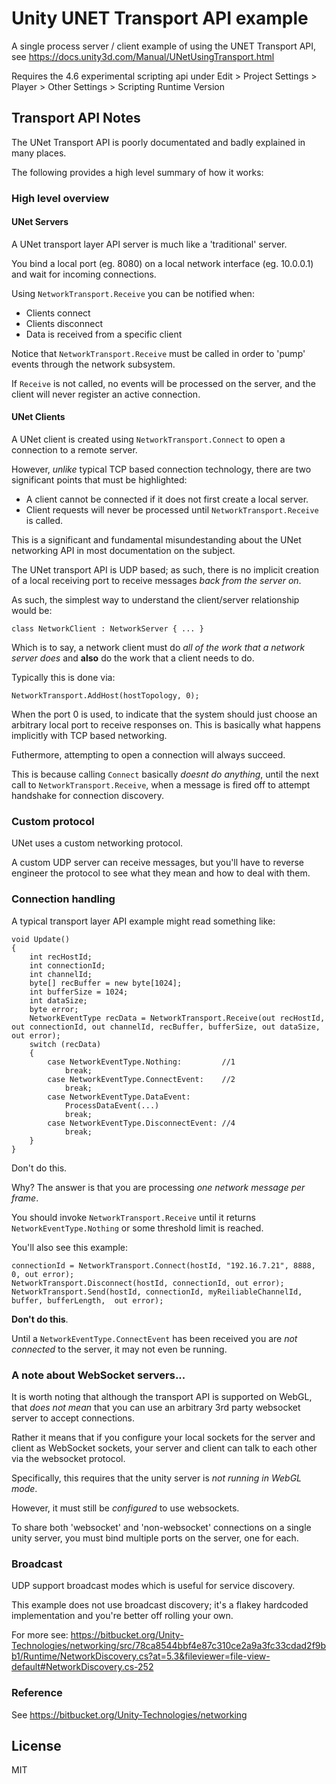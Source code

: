 # Unity UNET Transport API example

A single process server / client example of using the UNET Transport API, see https://docs.unity3d.com/Manual/UNetUsingTransport.html

Requires the 4.6 experimental scripting api under Edit > Project Settings > Player > Other Settings > Scripting Runtime Version

## Transport API Notes

The UNet Transport API is poorly documentated and badly explained in many places. 

The following provides a high level summary of how it works:

### High level overview

#### UNet Servers

A UNet transport layer API server is much like a 'traditional' server.

You bind a local port (eg. 8080) on a local network interface (eg. 10.0.0.1) and wait for incoming connections.

Using `NetworkTransport.Receive` you can be notified when:

- Clients connect
- Clients disconnect
- Data is received from a specific client

Notice that `NetworkTransport.Receive` must be called in order to 'pump' events through the network subsystem.

If `Receive` is not called, no events will be processed on the server, and the client will never register an 
active connection.

#### UNet Clients

A UNet client is created using `NetworkTransport.Connect` to open a connection to a remote server.

However, *unlike* typical TCP based connection technology, there are two significant points that must
be highlighted:

- A client cannot be connected if it does not first create a local server.
- Client requests will never be processed until `NetworkTransport.Receive` is called.

This is a significant and fundamental misundestanding about the UNet networking API in most documentation
on the subject.

The UNet transport API is UDP based; as such, there is no implicit creation of a local receiving port
to receive messages *back from the server on*.

As such, the simplest way to understand the client/server relationship would be:

    class NetworkClient : NetworkServer { ... }
    
Which is to say, a network client must do *all of the work that a network server does* and **also**
do the work that a client needs to do.

Typically this is done via:

    NetworkTransport.AddHost(hostTopology, 0);

When the port 0 is used, to indicate that the system should just choose an arbitrary local port to receive
responses on. This is basically what happens implicitly with TCP based networking.

Futhermore, attempting to open a connection will always succeed. 

This is because calling `Connect` basically *doesnt do anything*, until the next call to `NetworkTransport.Receive`,
when a message is fired off to attempt handshake for connection discovery.

### Custom protocol

UNet uses a custom networking protocol. 

A custom UDP server can receive messages, but you'll have to reverse engineer the protocol to see what they
mean and how to deal with them.

### Connection handling

A typical transport layer API example might read something like:

    void Update()
    {
        int recHostId; 
        int connectionId; 
        int channelId; 
        byte[] recBuffer = new byte[1024]; 
        int bufferSize = 1024;
        int dataSize;
        byte error;
        NetworkEventType recData = NetworkTransport.Receive(out recHostId, out connectionId, out channelId, recBuffer, bufferSize, out dataSize, out error);
        switch (recData)
        {
            case NetworkEventType.Nothing:         //1
                break;
            case NetworkEventType.ConnectEvent:    //2
                break;
            case NetworkEventType.DataEvent:
                ProcessDataEvent(...)
                break;
            case NetworkEventType.DisconnectEvent: //4
                break;
        }
    }
    
Don't do this.

Why? The answer is that you are processing *one network message per frame*.

You should invoke `NetworkTransport.Receive` until it returns `NetworkEventType.Nothing` or some threshold limit
is reached.
 
You'll also see this example:

    connectionId = NetworkTransport.Connect(hostId, "192.16.7.21", 8888, 0, out error);
    NetworkTransport.Disconnect(hostId, connectionId, out error);
    NetworkTransport.Send(hostId, connectionId, myReiliableChannelId, buffer, bufferLength,  out error);

**Don't do this**.

Until a `NetworkEventType.ConnectEvent` has been received you are *not connected* to the server, it may not 
even be running.

### A note about WebSocket servers...

It is worth noting that although the transport API is supported on WebGL, that *does not mean* that you can
use an arbitrary 3rd party websocket server to accept connections.

Rather it means that if you configure your local sockets for the server and client as WebSocket sockets,
your server and client can talk to each other via the websocket protocol.

Specifically, this requires that the unity server is *not running in WebGL mode*.

However, it must still be *configured* to use websockets.

To share both 'websocket' and 'non-websocket' connections on a single unity server, you must bind
multiple ports on the server, one for each.

### Broadcast

UDP support broadcast modes which is useful for service discovery. 

This example does not use broadcast discovery; it's a flakey hardcoded implementation and you're better off
rolling your own.

For more see: https://bitbucket.org/Unity-Technologies/networking/src/78ca8544bbf4e87c310ce2a9a3fc33cdad2f9bb1/Runtime/NetworkDiscovery.cs?at=5.3&fileviewer=file-view-default#NetworkDiscovery.cs-252

### Reference

See https://bitbucket.org/Unity-Technologies/networking

## License

MIT